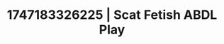 ---
categories:
- Thigh worship
- Glory hole
- Erotic adventure
- Mormon missionary
- Softcore vibes
image: /assets/images/1747183326225.webp
layout: post
seo:
  description: Featured content with high-quality Scat Fetish, ABDL Play. HD images
    available.
  keywords: Scat Fetish, ABDL Play
  og_image: /assets/images/1747183326225.webp
  schema_type: VisualArtwork
tags:
- ABDL Play
- '#1747183326225'
- Scat Fetish
title: 1747183326225 | Scat Fetish ABDL Play
---